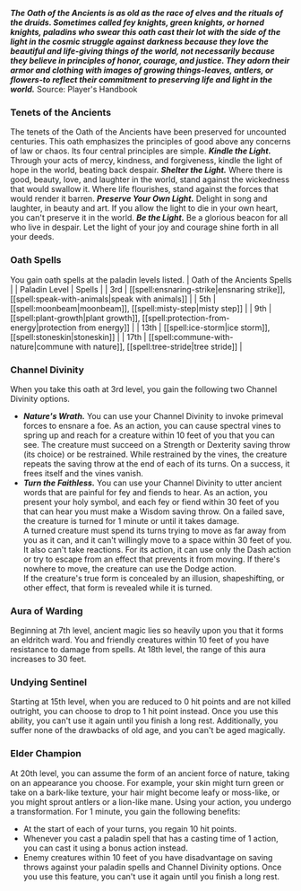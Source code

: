 ***The Oath of the Ancients is as old as the race of elves and the rituals of the druids. Sometimes called fey knights, green knights, or horned knights, paladins who swear this oath cast their lot with the side of the light in the cosmic struggle against darkness because they love the beautiful and life-giving things of the world, not necessarily because they believe in principles of honor, courage, and justice. They adorn their armor and clothing with images of growing things-leaves, antlers, or flowers-to reflect their commitment to preserving life and light in the world.***
Source: Player's Handbook
### Tenets of the Ancients
The tenets of the Oath of the Ancients have been preserved for uncounted centuries. This oath emphasizes the principles of good above any concerns of law or chaos. Its four central principles are simple.
***Kindle the Light.*** Through your acts of mercy, kindness, and forgiveness, kindle the light of hope in the world, beating back despair.
***Shelter the Light.*** Where there is good, beauty, love, and laughter in the world, stand against the wickedness that would swallow it. Where life flourishes, stand against the forces that would render it barren.
***Preserve Your Own Light.*** Delight in song and laughter, in beauty and art. If you allow the light to die in your own heart, you can't preserve it in the world.
***Be the Light.*** Be a glorious beacon for all who live in despair. Let the light of your joy and courage shine forth in all your deeds.
### Oath Spells
You gain oath spells at the paladin levels listed.
| Oath of the Ancients Spells |
| Paladin Level | Spells |
| 3rd | [[spell:ensnaring-strike|ensnaring strike]], [[spell:speak-with-animals|speak with animals]] |
| 5th | [[spell:moonbeam|moonbeam]], [[spell:misty-step|misty step]] |
| 9th | [[spell:plant-growth|plant growth]], [[spell:protection-from-energy|protection from energy]] |
| 13th | [[spell:ice-storm|ice storm]], [[spell:stoneskin|stoneskin]] |
| 17th | [[spell:commune-with-nature|commune with nature]], [[spell:tree-stride|tree stride]] |
### Channel Divinity
When you take this oath at 3rd level, you gain the following two Channel Divinity options.
* ***Nature's Wrath.*** You can use your Channel Divinity to invoke primeval forces to ensnare a foe. As an action, you can cause spectral vines to spring up and reach for a creature within 10 feet of you that you can see. The creature must succeed on a Strength or Dexterity saving throw (its choice) or be restrained. While restrained by the vines, the creature repeats the saving throw at the end of each of its turns. On a success, it frees itself and the vines vanish.
* ***Turn the Faithless.*** You can use your Channel Divinity to utter ancient words that are painful for fey and fiends to hear. As an action, you present your holy symbol, and each fey or fiend within 30 feet of you that can hear you must make a Wisdom saving throw. On a failed save, the creature is turned for 1 minute or until it takes damage.  
A turned creature must spend its turns trying to move as far away from you as it can, and it can't willingly move to a space within 30 feet of you. It also can't take reactions. For its action, it can use only the Dash action or try to escape from an effect that prevents it from moving. If there's nowhere to move, the creature can use the Dodge action.  
If the creature's true form is concealed by an illusion, shapeshifting, or other effect, that form is revealed while it is turned.
### Aura of Warding
Beginning at 7th level, ancient magic lies so heavily upon you that it forms an eldritch ward. You and friendly creatures within 10 feet of you have resistance to damage from spells.
At 18th level, the range of this aura increases to 30 feet.
### Undying Sentinel
Starting at 15th level, when you are reduced to 0 hit points and are not killed outright, you can choose to drop to 1 hit point instead. Once you use this ability, you can't use it again until you finish a long rest.
Additionally, you suffer none of the drawbacks of old age, and you can't be aged magically.
### Elder Champion
At 20th level, you can assume the form of an ancient force of nature, taking on an appearance you choose. For example, your skin might turn green or take on a bark-like texture, your hair might become leafy or moss-like, or you might sprout antlers or a lion-like mane.
Using your action, you undergo a transformation. For 1 minute, you gain the following benefits:
* At the start of each of your turns, you regain 10 hit points.
* Whenever you cast a paladin spell that has a casting time of 1 action, you can cast it using a bonus action instead.
* Enemy creatures within 10 feet of you have disadvantage on saving throws against your paladin spells and Channel Divinity options.
Once you use this feature, you can't use it again until you finish a long rest.